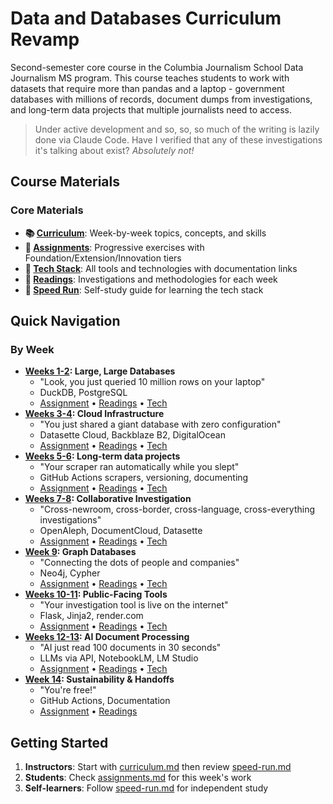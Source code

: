 # Data and Databases Curriculum Revamp

Second-semester core course in the Columbia Journalism School Data Journalism MS program. This course teaches students to work with datasets that require more than pandas and a laptop - government databases with millions of records, document dumps from investigations, and long-term data projects that multiple journalists need to access.

> Under active development and so, so, so much of the writing is lazily done via Claude Code. Have I verified that any of these investigations it's talking about exist? *Absolutely not!*

## Course Materials

### Core Materials
- **📚 [Curriculum](curriculum.md)**: Week-by-week topics, concepts, and skills
- **📝 [Assignments](assignments.md)**: Progressive exercises with Foundation/Extension/Innovation tiers
- **🔧 [Tech Stack](tech-stack.md)**: All tools and technologies with documentation links
- **📖 [Readings](readings.md)**: Investigations and methodologies for each week
- **🏃 [Speed Run](speed-run.md)**: Self-study guide for learning the tech stack

## Quick Navigation

### By Week
- **[Weeks 1-2](curriculum.md#weeks-1-2-working-with-large-government-databases): Large, Large Databases**
    - "Look, you just queried 10 million rows on your laptop"
    - DuckDB, PostgreSQL
    - [Assignment](assignments.md#weeks-1-2-large-government-databases) • [Readings](readings.md#week-1-2-working-with-large-government-databases) • [Tech](tech-stack.md#databases)
- **[Weeks 3-4](curriculum.md#weeks-3-4-when-and-why-to-use-the-cloud): Cloud Infrastructure**
    - "You just shared a giant database with zero configuration"
    - Datasette Cloud, Backblaze B2, DigitalOcean
    - [Assignment](assignments.md#weeks-3-4-cloud-infrastructure) • [Readings](readings.md#week-3-4-when-and-why-to-use-the-cloud) • [Tech](tech-stack.md#cloud-infrastructure)
- **[Weeks 5-6](curriculum.md#weeks-5-6-long-term-data-projects): Long-term data projects**
    - "Your scraper ran automatically while you slept"
    - GitHub Actions scrapers, versioning, documenting
    - [Assignment](assignments.md#weeks-5-6-automation--scraping) • [Readings](readings.md#week-5-6-long-term-data-projects) • [Tech](tech-stack.md#automation--workflows)
- **[Weeks 7-8](curriculum.md#weeks-7-8-collaborative-investigation-infrastructure): Collaborative Investigation**
    - "Cross-newroom, cross-border, cross-language, cross-everything investigations"
    - OpenAleph, DocumentCloud, Datasette
    - [Assignment](assignments.md#weeks-7-8-collaborative-investigation-infrastructure) • [Readings](readings.md#weeks-7-8-collaborative-investigation-infrastructure) • [Tech](tech-stack.md#document-processing--investigation)
- **[Week 9](curriculum.md#week-9-graph-databases): Graph Databases**
    - "Connecting the dots of people and companies"
    - Neo4j, Cypher
    - [Assignment](assignments.md#week-9-graph-databases-and-network-analysis) • [Readings](readings.md#week-9-graph-databases-and-network-analysis) • [Tech](tech-stack.md#databases)
- **[Weeks 10-11](curriculum.md#weeks-10-11-building-public-facing-data-tools): Public-Facing Tools**
    - "Your investigation tool is live on the internet"
    - Flask, Jinja2, render.com
    - [Assignment](assignments.md#weeks-10-11-public-facing-tools) • [Readings](readings.md#weeks-10-11-building-public-facing-data-tools) • [Tech](tech-stack.md#data-tools--publishing)
- **[Weeks 12-13](curriculum.md#weeks-12-13-document-intelligence-at-scale): AI Document Processing**
    - "AI just read 100 documents in 30 seconds"
    - LLMs via API, NotebookLM, LM Studio
    - [Assignment](assignments.md#weeks-12-13-ai-document-processing) • [Readings](readings.md#weeks-12-13-document-intelligence-at-scale) • [Tech](tech-stack.md#ai--machine-learning)
- **[Week 14](curriculum.md#week-14-sustainability-and-handoffs): Sustainability & Handoffs**
    - "You're free!"
    - GitHub Actions, Documentation
    - [Assignment](assignments.md#week-14-sustainability--handoffs) • [Readings](readings.md#week-14-sustainability-and-handoffs)

## Getting Started

1. **Instructors**: Start with [curriculum.md](curriculum.md) then review [speed-run.md](speed-run.md)
2. **Students**: Check [assignments.md](assignments.md) for this week's work
3. **Self-learners**: Follow [speed-run.md](speed-run.md) for independent study
